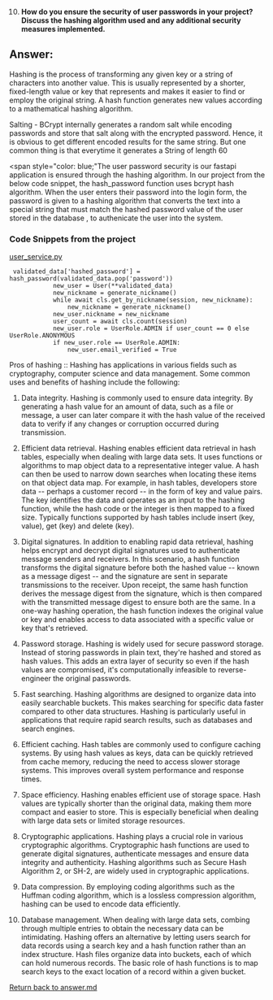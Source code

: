 
10. **How do you ensure the security of user passwords in your project? Discuss the hashing algorithm used and any additional security measures implemented.**

## Answer:
Hashing is the process of transforming any given key or a string of characters into another value. This is usually represented by a shorter, fixed-length value or key that represents and makes it easier to find or employ the original string. A hash function generates new values according to a mathematical hashing algorithm.

Salting - BCrypt internally generates a random salt while encoding passwords and store that salt along with the encrypted password. Hence, it is obvious to get different encoded results for the same string. But one common thing is that everytime it generates a String of length 60

<span style="color: blue;"The user password security is our fastapi application is ensured through the hashing algorithm. In our project from the below code snippet, the hash_password function uses bcrypt hash algorithm.
When the user enters their password into the login form, the password is given to a hashing algorithm that converts the text into a special string that must match the hashed password value of the user stored in the database , to authenicate the user into the system.</span>

### Code Snippets from the project
[user_service.py](/app/services/user_service.py)
```
 validated_data['hashed_password'] = hash_password(validated_data.pop('password'))
            new_user = User(**validated_data)
            new_nickname = generate_nickname()
            while await cls.get_by_nickname(session, new_nickname):
                new_nickname = generate_nickname()
            new_user.nickname = new_nickname
            user_count = await cls.count(session)
            new_user.role = UserRole.ADMIN if user_count == 0 else UserRole.ANONYMOUS
            if new_user.role == UserRole.ADMIN:
                new_user.email_verified = True
```

Pros of hashing ::
Hashing has applications in various fields such as cryptography, computer science and data management. Some common uses and benefits of hashing include the following:

1) Data integrity. Hashing is commonly used to ensure data integrity. By generating a hash value for an amount of data, such as a file or message, a user can later compare it with the hash value of the received data to verify if any changes or corruption occurred during transmission.

2) Efficient data retrieval. Hashing enables efficient data retrieval in hash tables, especially when dealing with large data sets. It uses functions or algorithms to map object data to a representative integer value. A hash can then be used to narrow down searches when locating these items on that object data map. For example, in hash tables, developers store data -- perhaps a customer record -- in the form of key and value pairs. The key identifies the data and operates as an input to the hashing function, while the hash code or the integer is then mapped to a fixed size. Typically functions supported by hash tables include insert (key, value), get (key) and delete (key).

3) Digital signatures. In addition to enabling rapid data retrieval, hashing helps encrypt and decrypt digital signatures used to authenticate message senders and receivers. In this scenario, a hash function transforms the digital signature before both the hashed value -- known as a message digest -- and the signature are sent in separate transmissions to the receiver. Upon receipt, the same hash function derives the message digest from the signature, which is then compared with the transmitted message digest to ensure both are the same. In a one-way hashing operation, the hash function indexes the original value or key and enables access to data associated with a specific value or key that's retrieved.

4) Password storage. Hashing is widely used for secure password storage. Instead of storing passwords in plain text, they're hashed and stored as hash values. This adds an extra layer of security so even if the hash values are compromised, it's computationally infeasible to reverse-engineer the original passwords.

5) Fast searching. Hashing algorithms are designed to organize data into easily searchable buckets. This makes searching for specific data faster compared to other data structures. Hashing is particularly useful in applications that require rapid search results, such as databases and search engines.

6) Efficient caching. Hash tables are commonly used to configure caching systems. By using hash values as keys, data can be quickly retrieved from cache memory, reducing the need to access slower storage systems. This improves overall system performance and response times.

7) Space efficiency. Hashing enables efficient use of storage space. Hash values are typically shorter than the original data, making them more  compact and easier to store. This is especially beneficial when dealing with large data sets or limited storage resources.

8) Cryptographic applications. Hashing plays a crucial role in various cryptographic algorithms. Cryptographic hash functions are used to generate digital signatures, authenticate messages and ensure data integrity and authenticity. Hashing algorithms such as Secure Hash Algorithm 2, or SH-2, are widely used in cryptographic applications.

9) Data compression. By employing coding algorithms such as the Huffman coding algorithm, which is a lossless compression algorithm, hashing can be used to encode data efficiently.

10) Database management. When dealing with large data sets, combing through multiple entries to obtain the necessary data can be intimidating. Hashing offers an alternative by letting users search for data records using a search key and a hash function rather than an index structure. Hash files organize data into buckets, each of which can hold numerous records. The basic role of hash functions is to map search keys to the exact location of a record within a given bucket.


[Return back to answer.md](/answer.md)